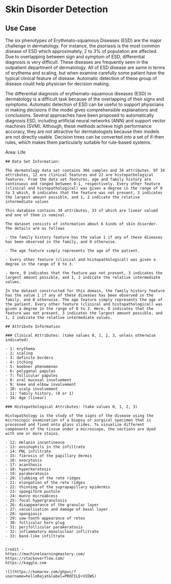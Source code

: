 # Skin Disorder Detection

## Use Case

The six phenotypes of Erythmato-squamous Diseases (ESD) are the major challenge in dermatology. For instance, the psoriasis is the most common disease of ESD which approximately, 2 to 3% of population are affected. Due to overlapping between sign and symptom of ESD, differential diagnosis is very difficult. These diseases are frequently seen in the outpatient department of dermatology. All of ESD disease are same in terms of erythema and scaling, but when examine carefully some patient have the typical clinical feature of disease. Automatic detection of these group of disease could help physician for decision making.

The differential diagnosis of erythemato-squamous diseases (ESD) in dermatology is a difficult task because of the overlapping of their signs and symptoms. Automatic detection of ESD can be useful to support physicians in making decisions if the model gives comprehensible explanations and conclusions. Several approaches have been proposed to automatically diagnosis ESD, including artificial neural networks (ANN) and support vector machines (SVM). Although, these methods achieve high performance accuracy, they are not attractive for dermatologists because their models are not directly usable. Decision trees can be converted into a set of if-then rules, which makes them particularly suitable for rule-based systems. 

Area: Life

```
## Data Set Information:

The dermatology data set contains 366 samples and 34 attributes. Of 34 attributes, 12 are clinical features and 22 are histopathological features. From the data set features, age and family history are continuous and ranged between 0-1, respectively. Every other feature (clinical and histopathological) was given a degree in the range of 0 to 3 which, 0 indicates that the feature was not present, 3 indicates the largest amount possible, and 1, 2 indicate the relative intermediate values

This database contains 34 attributes, 33 of which are linear valued and one of them is nominal.

The dataset consists of information about 6 kinds of skin disorder. The details are as follows
 
- the family history feature has the value 1 if any of these diseases has been observed in the family, and 0 otherwise. 
 
- The age feature simply represents the age of the patient. 
 
- Every other feature (clinical and histopathological) was given a degree in the range of 0 to 3. 
 
- Here, 0 indicates that the feature was not present, 3 indicates the largest amount possible, and 1, 2 indicate the relative intermediate values. 

In the dataset constructed for this domain, the family history feature has the value 1 if any of these diseases has been observed in the family, and 0 otherwise. The age feature simply represents the age of the patient. Every other feature (clinical and histopathological) was given a degree in the range of 0 to 3. Here, 0 indicates that the feature was not present, 3 indicates the largest amount possible, and 1, 2 indicate the relative intermediate values.

## Attribute Information

### Clinical Attributes: (take values 0, 1, 2, 3, unless otherwise indicated)

- 1: erythema
- 2: scaling
- 3: definite borders
- 4: itching
- 5: koebner phenomenon
- 6: polygonal papules
- 7: follicular papules
- 8: oral mucosal involvement
- 9: knee and elbow involvement
- 10: scalp involvement
- 11: family history, (0 or 1)
- 34: Age (linear)

### Histopathological Attributes: (take values 0, 1, 2, 3)

Histopathology is the study of the signs of the disease using the microscopic examination of a biopsy or surgical specimen that is processed and fixed onto glass slides. To visualize different components of the tissue under a microscope, the sections are dyed with one or more stains.

- 12: melanin incontinence
- 13: eosinophils in the infiltrate
- 14: PNL infiltrate
- 15: fibrosis of the papillary dermis
- 16: exocytosis
- 17: acanthosis
- 18: hyperkeratosis
- 19: parakeratosis
- 20: clubbing of the rete ridges
- 21: elongation of the rete ridges
- 22: thinning of the suprapapillary epidermis
- 23: spongiform pustule
- 24: munro microabcess
- 25: focal hypergranulosis
- 26: disappearance of the granular layer
- 27: vacuolisation and damage of basal layer
- 28: spongiosis
- 29: saw-tooth appearance of retes
- 30: follicular horn plug
- 31: perifollicular parakeratosis
- 32: inflammatory monoluclear inflitrate
- 33: band-like infiltrate


Credit - 
https://machinelearningmastery.com/
https://stackoverflow.com/
https://kaggle.com
```

```
![](https://komarev.com/ghpvc/?username=helloRajat&label=PROFILE+VIEWS)
```
